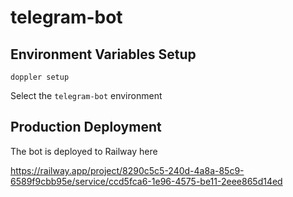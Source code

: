 # telegram-bot

## Environment Variables Setup

`doppler setup`

Select the `telegram-bot` environment

## Production Deployment

The bot is deployed to Railway here

https://railway.app/project/8290c5c5-240d-4a8a-85c9-6589f9cbb95e/service/ccd5fca6-1e96-4575-be11-2eee865d14ed
